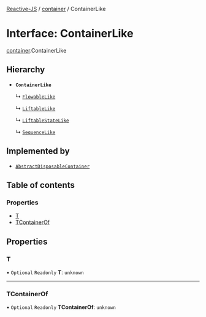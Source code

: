 [Reactive-JS](../README.md) / [container](../modules/container.md) / ContainerLike

# Interface: ContainerLike

[container](../modules/container.md).ContainerLike

## Hierarchy

- **`ContainerLike`**

  ↳ [`FlowableLike`](flowable.FlowableLike.md)

  ↳ [`LiftableLike`](liftable.LiftableLike.md)

  ↳ [`LiftableStateLike`](liftable.LiftableStateLike.md)

  ↳ [`SequenceLike`](sequence.SequenceLike.md)

## Implemented by

- [`AbstractDisposableContainer`](../classes/container.AbstractDisposableContainer.md)

## Table of contents

### Properties

- [T](container.ContainerLike.md#t)
- [TContainerOf](container.ContainerLike.md#tcontainerof)

## Properties

### T

• `Optional` `Readonly` **T**: `unknown`

___

### TContainerOf

• `Optional` `Readonly` **TContainerOf**: `unknown`
